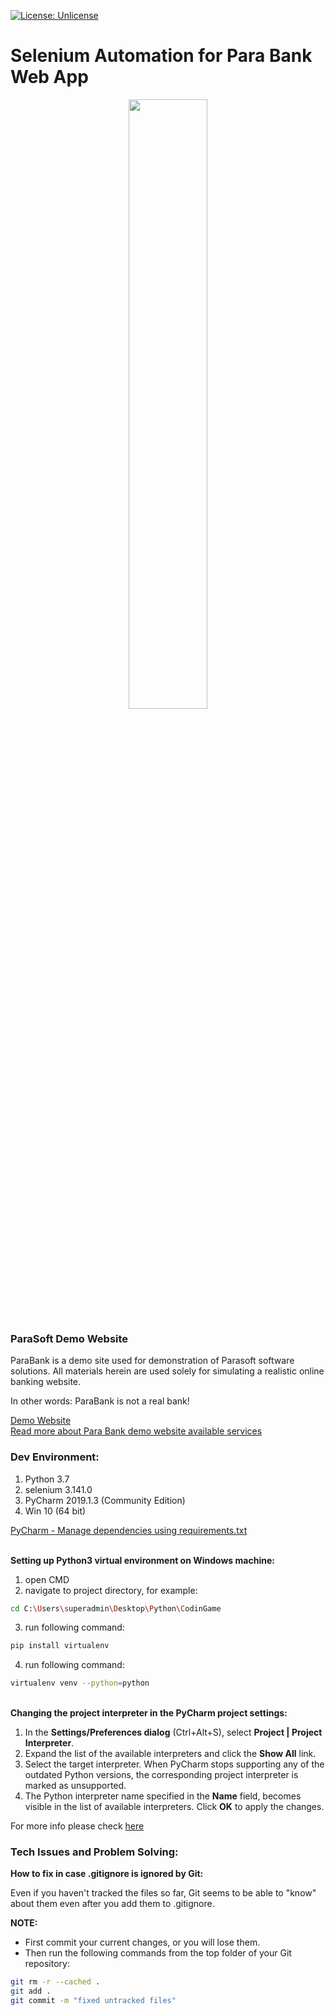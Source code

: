 [![License: Unlicense](https://img.shields.io/badge/license-Unlicense-blue.svg)](http://unlicense.org/)
# Selenium Automation for Para Bank Web App

<div align="center"> 
<img width="50%" height="50%" src="https://github.com/ikostan/ParaBankSeleniumAutomation/blob/master/images/selenium-python-logo.png" hspace="10">
</div>

### ParaSoft Demo Website<br/>
ParaBank is a demo site used for demonstration of Parasoft software solutions. 
All materials herein are used solely for simulating a realistic online banking website.

In other words: ParaBank is not a real bank!

[Demo Website](https://parabank.parasoft.com/parabank/index.htm)<br/>
[Read more about Para Bank demo website available services](https://parabank.parasoft.com/parabank/services.htm)<br/>

### Dev Environment:<br/>
1. Python 3.7<br/>
2. selenium 3.141.0<br/>
3. PyCharm 2019.1.3 (Community Edition)<br/>
4. Win 10 (64 bit)<br/>

[PyCharm - Manage dependencies using requirements.txt](https://www.jetbrains.com/help/pycharm/managing-dependencies.html)<br/>

<br/>**Setting up Python3 virtual environment on Windows machine:**<br/>

1. open CMD
2. navigate to project directory, for example:<br/> 
```bash
cd C:\Users\superadmin\Desktop\Python\CodinGame
```
3. run following command:<br/> 
```bash 
pip install virtualenv
```
4. run following command:<br/> 
```bash 
virtualenv venv --python=python
```

<br/>**Changing the project interpreter in the PyCharm project settings:**<br/>
1. In the **Settings/Preferences dialog** (Ctrl+Alt+S), select **Project <project name> | Project Interpreter**.<br/>
2. Expand the list of the available interpreters and click the **Show All** link.<br/>
3. Select the target interpreter. When PyCharm stops supporting any of the outdated Python versions, the corresponding project interpreter is marked as unsupported.<br/>
4. The Python interpreter name specified in the **Name** field, becomes visible in the list of available interpreters. Click **OK** to apply the changes.<br/>

For more info please check [here](https://www.jetbrains.com/help/pycharm/configuring-python-interpreter.html)<br/>

### Tech Issues and Problem Solving:<br/>

**How to fix in case .gitignore is ignored by Git:**<br/>

Even if you haven't tracked the files so far, Git seems to be able to "know" about them even after you add them to .gitignore.<br/> 

**NOTE:**<br/>
- First commit your current changes, or you will lose them.<br/> 
- Then run the following commands from the top folder of your Git repository:<br/> 
```bash 
git rm -r --cached .
git add .
git commit -m "fixed untracked files"
```
